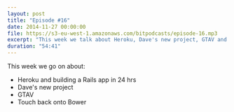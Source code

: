 ```yaml
---
layout: post
title: "Episode #16"
date: 2014-11-27 00:00:00
file: https://s3-eu-west-1.amazonaws.com/bitpodcasts/episode-16.mp3
excerpt: "This week we talk about Heroku, Dave's new project, GTAV and some more Bower."
duration: "54:41"
---
```


This week we go on about:

* Heroku and building a Rails app in 24 hrs
* Dave's new project
* GTAV
* Touch back onto Bower
